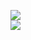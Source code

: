 [![](https://img.shields.io/badge/Made%20With-Github%20Spray-lightgrey.svg?style=for-the-badge&logo=github)](https://github.com/Annihil/github-spray#32016)  
[![](https://i.imgur.com/2DrTn0Z.gif)](https://github.com/Annihil/github-spray)